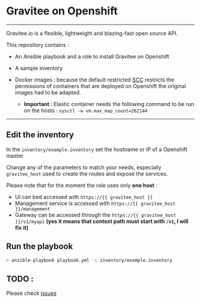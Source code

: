 # Gravitee on Openshift

----

Gravitee.io is a flexible, lightweight and blazing-fast open source API.

This repository contains :

* An Ansible playbook and a role to install Gravitee on Openshift

* A sample inventory

* Docker images : because the default restricted [SCC](https://docs.openshift.com/container-platform/3.6/admin_guide/manage_scc.html) restricts the permissions of containers that are deployed on Openshift the original images had to be adapted.

  * **Important :** Elastic container needs the following command to be run on the hosts : `sysctl -w vm.max_map_count=262144`

----

## Edit the inventory

In the `inventory/example.inventory` set the hostname or IP of a Openshift master.

Change any of the parameters to match your needs, especially `gravitee_host` used to create the routes and expose the services.

Please note that for the moment the role uses only **one host** :

* UI can bed accessed with `https://{{ gravitee_host }}`
* Management service is accessed with `https://{{ gravitee_host }}/management`
* Gateway can be accessed through the `https://{{ gravitee_host }}/v1/myapi` **(yes it means that context path must start with `/v1`, I will fix it)**

## Run the playbook

```bash
> ansible-playbook playbook.yml -i inventory/example.inventory
```

## TODO :

Please check [issues](https://github.com/barkbay/openshift-ansible-gravitee/issues)